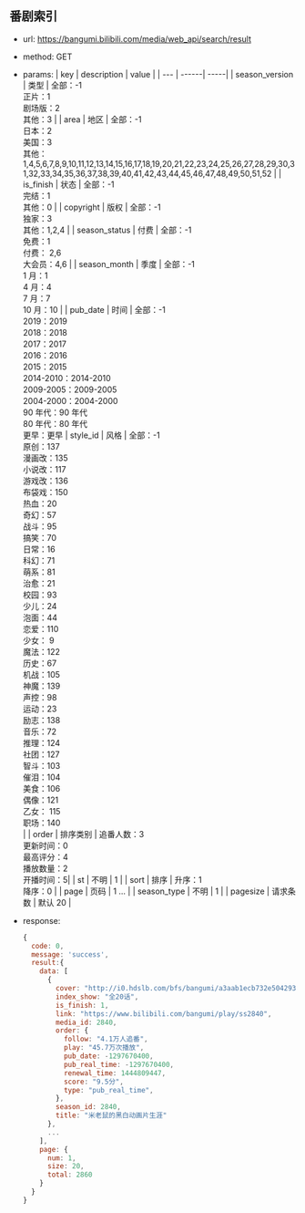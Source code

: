 ## 番剧索引

- url: https://bangumi.bilibili.com/media/web_api/search/result
- method: GET
- params:
  | key | description | value |
  | --- | ------| -----|
  | season_version | 类型 | 全部：-1 <br/> 正片：1 <br/> 剧场版：2 <br/> 其他：3 |
  | area | 地区 | 全部：-1 <br/> 日本：2 <br/> 美国：3 <br/> 其他：1,4,5,6,7,8,9,10,11,12,13,14,15,16,17,18,19,20,21,22,23,24,25,26,27,28,29,30,31,32,33,34,35,36,37,38,39,40,41,42,43,44,45,46,47,48,49,50,51,52 |
  | is_finish | 状态 | 全部：-1 <br/> 完结：1 <br/> 其他：0 |
  | copyright | 版权 | 全部：-1 <br/> 独家：3 <br/> 其他：1,2,4 |
  | season_status | 付费 | 全部：-1 <br/> 免费：1 <br/> 付费： 2,6 <br/> 大会员：4,6 |
  | season_month | 季度 | 全部：-1 <br/> 1 月：1 <br/> 4 月：4 <br/> 7 月：7 <br /> 10 月：10 |
  | pub_date | 时间 | 全部：-1 <br/> 2019：2019 <br/> 2018：2018 <br /> 2017：2017 <br/> 2016：2016 <br/> 2015：2015 <br /> 2014-2010：2014-2010 <br/> 2009-2005：2009-2005 <br/> 2004-2000：2004-2000 <br/> 90 年代：90 年代 <br/> 80 年代：80 年代 <br/> 更早：更早
  | style_id | 风格 | 全部：-1 <br/> 原创：137<br/> 漫画改：135 <br/> 小说改：117 <br/> 游戏改：136 <br/> 布袋戏：150 <br/> 热血：20 <br/> 奇幻：57 <br/> 战斗：95 <br/> 搞笑：70 <br/> 日常：16 <br/> 科幻：71 <br/> 萌系：81 <br/> 治愈：21 <br/> 校园：93 <br/> 少儿：24 <br/> 泡面：44 <br/> 恋爱：110 <br/> 少女： 9 <br/> 魔法：122 <br/> 历史：67 <br/> 机战：105 <br/> 神魔：139 <br/> 声控：98 <br/> 运动：23 <br/> 励志：138 <br/> 音乐：72 <br/> 推理：124 <br/> 社团：127 <br/> 智斗：103 <br/> 催泪：104 <br/> 美食：106 <br/> 偶像：121 <br/> 乙女： 115 <br/> 职场：140 <br/> |
  | order | 排序类别 | 追番人数：3 <br/> 更新时间：0 <br/> 最高评分：4 <br/> 播放数量：2 <br/> 开播时间：5|
  | st | 不明 | 1 |
  | sort | 排序 | 升序：1 <br/> 降序：0 |
  | page | 页码 | 1 ... |
  | season_type | 不明 | 1 |
  | pagesize | 请求条数 | 默认 20 |

- response:

  ```javascript
  {
    code: 0,
    message: 'success',
    result:{
      data: [
        {
          cover: "http://i0.hdslb.com/bfs/bangumi/a3aab1ecb732e5042938683a027abb0e3d4088aa.jpg",
          index_show: "全20话",
          is_finish: 1,
          link: "https://www.bilibili.com/bangumi/play/ss2840",
          media_id: 2840,
          order: {
            follow: "4.1万人追番",
            play: "45.7万次播放",
            pub_date: -1297670400,
            pub_real_time: -1297670400,
            renewal_time: 1444809447,
            score: "9.5分",
            type: "pub_real_time",
          },
          season_id: 2840,
          title: "米老鼠的黑白动画片生涯"
        },
        ...
      ],
      page: {
        num: 1,
        size: 20,
        total: 2860
      }
    }
  }
  ```
